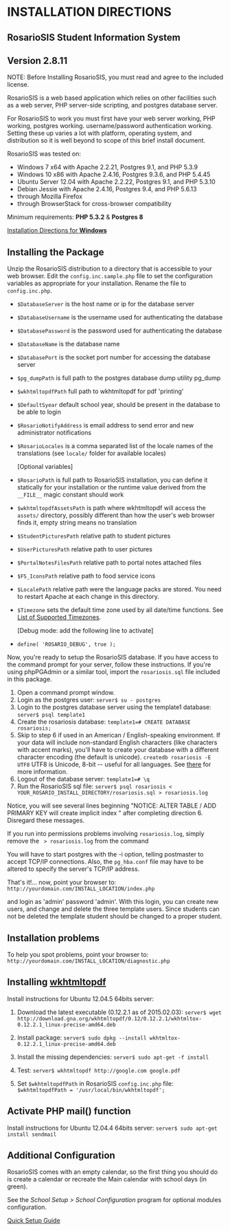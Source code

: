 # INSTALLATION DIRECTIONS
## RosarioSIS Student Information System

Version 2.8.11
--------------

NOTE: Before Installing RosarioSIS, you must read and agree to the included
license.

RosarioSIS is a web based application which relies on other facilities such as a web server, PHP server-side scripting, and postgres database server.

For RosarioSIS to work you must first have your web server working, PHP working, postgres working. username/password authentication working.  Setting these up varies a lot with platform, operating system, and distribution so it is well beyond to scope of this brief install document.

RosarioSIS was tested on:

- Windows 7 x64 with Apache 2.2.21, Postgres 9.1, and PHP 5.3.9
- Windows 10 x86 with Apache 2.4.16, Postgres 9.3.6, and PHP 5.4.45
- Ubuntu Server 12.04 with Apache 2.2.22, Postgres 9.1, and PHP 5.3.10
- Debian Jessie with Apache 2.4.16, Postgres 9.4, and PHP 5.6.13
- through Mozilla Firefox
- through BrowserStack for cross-browser compatibility

Minimum requirements: **PHP 5.3.2** & **Postgres 8**

[Installation Directions for **Windows**](https://github.com/francoisjacquet/rosariosis/wiki/How-to-install-RosarioSIS-on-Windows)


Installing the Package
----------------------

Unzip the RosarioSIS distribution to a directory that is accessible to your web browser. Edit the `config.inc.sample.php` file to set the configuration variables as appropriate for your installation. Rename the file to `config.inc.php`.

- `$DatabaseServer` is the host name or ip for the database server
- `$DatabaseUsername` is the username used for authenticating the database
- `$DatabasePassword` is the password used for authenticating the database
- `$DatabaseName` is the database name
- `$DatabasePort` is the socket port number for accessing the database server

- `$pg_dumpPath` is full path to the postgres database dump utility pg_dump
- `$wkhtmltopdfPath` full path to wkhtmltopdf for pdf 'printing'
  
- `$DefaultSyear` default school year, should be present in the database to be able to login
- `$RosarioNotifyAddress` is email address to send error and new administrator notifications
- `$RosarioLocales` is a comma separated list of the locale names of the translations (see `locale/` folder for available locales)

  [Optional variables]
- `$RosarioPath` is full path to RosarioSIS installation, you can define it statically for your installation or the runtime value derived from the `__FILE__` magic constant should work
- `$wkhtmltopdfAssetsPath` is path where wkhtmltopdf will access the `assets/` directory, possibly different than how the user's web browser finds it, empty string means no translation
- `$StudentPicturesPath` relative path to student pictures
- `$UserPicturesPath` relative path to user pictures
- `$PortalNotesFilesPath` relative path to portal notes attached files
- `$FS_IconsPath` relative path to food service icons
- `$LocalePath` relative path were the language packs are stored. You need to restart Apache at each change in this directory.
- `$Timezone` sets the default time zone used by all date/time functions. See [List of Supported Timezones](http://php.net/manual/en/timezones.php).

  [Debug mode: add the following line to activate]
- `define( 'ROSARIO_DEBUG', true );`

Now, you're ready to setup the RosarioSIS database. If you have access to the command prompt for your server, follow these instructions. If you're using phpPGAdmin or a similar tool, import the `rosariosis.sql` file included in this package.

1. Open a command prompt window.
2. Login as the postgres user: `server$ su - postgres`
3. Login to the postgres database server using the template1 database: `server$ psql template1`
4. Create the rosariosis database: `template1=# CREATE DATABASE rosariosis;`
5. Skip to step 6 if used in an American / English-speaking environment. If your data will include non-standard English characters (like characters with accent marks), you'll have to create your database with a different character encoding (the default is unicode). `createdb rosariosis -E UTF8` UTF8 is Unicode, 8-bit -- useful for all languages. See [there](http://www.postgresql.org/docs/9.1/interactive/multibyte.html) for more information.
6. Logout of the database server: `template1=# \q`
7. Run the RosarioSIS sql file: `server$ psql rosariosis < YOUR_ROSARIO_INSTALL_DIRECTORY/rosariosis.sql > rosariosis.log`

Notice, you will see several lines beginning "NOTICE:  ALTER TABLE / ADD PRIMARY KEY will create implicit index " after completing direction 6.  Disregard these messages.

If you run into permissions problems involving `rosariosis.log`, simply remove the ` > rosariosis.log` from the command

You will have to start postgres with the -i option, telling postmaster to accept TCP/IP connections. Also, the `pg_hba.conf` file may have to be altered to specify the server's TCP/IP address.

That's it!... now, point your browser to: `http://yourdomain.com/INSTALL_LOCATION/index.php`

and login as 'admin' password 'admin'.  With this login, you can create new users, and change and delete the three template users.  Since students can not be deleted the template student should be changed to a proper student.


Installation problems
---------------------

To help you spot problems, point your browser to: `http://yourdomain.com/INSTALL_LOCATION/diagnostic.php`


Installing [wkhtmltopdf](http://wkhtmltopdf.org/)
-------------------------------------------------


Install instructions for Ubuntu 12.04.5 64bits server:

1. Download the latest executable (0.12.2.1 as of 2015.02.03): `server$ wget http://download.gna.org/wkhtmltopdf/0.12/0.12.2.1/wkhtmltox-0.12.2.1_linux-precise-amd64.deb`

2. Install package: `server$ sudo dpkg --install wkhtmltox-0.12.2.1_linux-precise-amd64.deb`

3. Install the missing dependencies: `server$ sudo apt-get -f install`

4. Test: `server$ wkhtmltopdf http://google.com google.pdf`

5. Set `$wkhtmltopdfPath` in RosarioSIS `config.inc.php` file: `$wkhtmltopdfPath = '/usr/local/bin/wkhtmltopdf';`


Activate PHP mail() function
----------------------------

Install instructions for Ubuntu 12.04.4 64bits server:
	`server$ sudo apt-get install sendmail`


Additional Configuration
------------------------

RosarioSIS comes with an empty calendar, so the first thing you should do is create a calendar or recreate the Main calendar with school days (in green).

See the _School Setup > School Configuration_ program for optional modules configuration.

[Quick Setup Guide](https://github.com/francoisjacquet/rosariosis/wiki/Quick-Setup-Guide)